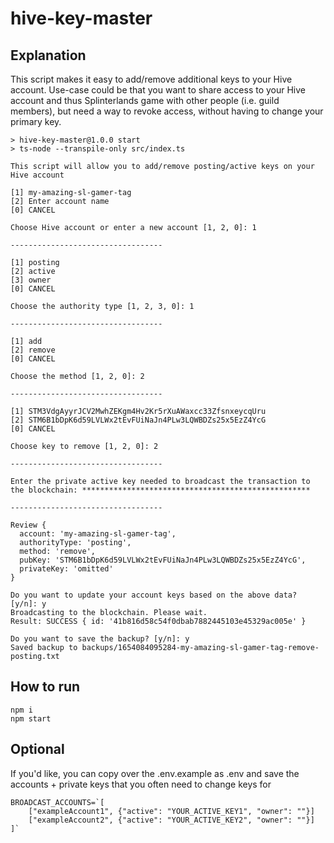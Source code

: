 # hive-key-master

## Explanation

This script makes it easy to add/remove additional keys to your Hive account. Use-case could be that you want to share access to your Hive account and thus Splinterlands game with other people (i.e. guild members), but need a way to revoke access, without having to change your primary key.

```
> hive-key-master@1.0.0 start
> ts-node --transpile-only src/index.ts

This script will allow you to add/remove posting/active keys on your Hive account

[1] my-amazing-sl-gamer-tag
[2] Enter account name
[0] CANCEL

Choose Hive account or enter a new account [1, 2, 0]: 1

----------------------------------

[1] posting
[2] active
[3] owner
[0] CANCEL

Choose the authority type [1, 2, 3, 0]: 1

----------------------------------

[1] add
[2] remove
[0] CANCEL

Choose the method [1, 2, 0]: 2

----------------------------------

[1] STM3VdgAyyrJCV2MwhZEKgm4Hv2Kr5rXuAWaxcc33ZfsnxeycqUru
[2] STM6B1bDpK6d59LVLWx2tEvFUiNaJn4PLw3LQWBDZs25x5EzZ4YcG
[0] CANCEL

Choose key to remove [1, 2, 0]: 2

----------------------------------

Enter the private active key needed to broadcast the transaction to the blockchain: ***************************************************

----------------------------------

Review {
  account: 'my-amazing-sl-gamer-tag',
  authorityType: 'posting',
  method: 'remove',
  pubKey: 'STM6B1bDpK6d59LVLWx2tEvFUiNaJn4PLw3LQWBDZs25x5EzZ4YcG',
  privateKey: 'omitted'
}

Do you want to update your account keys based on the above data? [y/n]: y
Broadcasting to the blockchain. Please wait.
Result: SUCCESS { id: '41b816d58c54f0dbab7882445103e45329ac005e' }

Do you want to save the backup? [y/n]: y
Saved backup to backups/1654084095284-my-amazing-sl-gamer-tag-remove-posting.txt
```

## How to run

```
npm i
npm start
```

## Optional

If you'd like, you can copy over the .env.example as .env and save the accounts + private keys that you often need to change keys for

```
BROADCAST_ACCOUNTS=`[
    ["exampleAccount1", {"active": "YOUR_ACTIVE_KEY1", "owner": ""}]
    ["exampleAccount2", {"active": "YOUR_ACTIVE_KEY2", "owner": ""}]
]`
```
